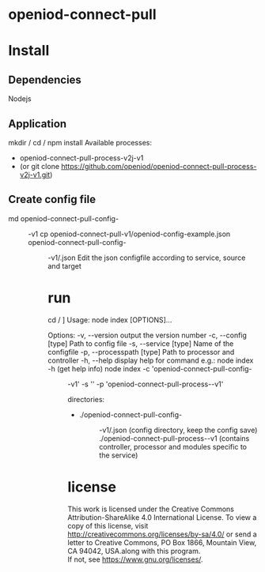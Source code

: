 # openiod-connect-pull

# Install

## Dependencies
Nodejs
## Application
mkdir <applicationname>/<processname>
cd <applicationname>/<processname>
npm install <processname>
Available processes:
* openiod-connect-pull-process-v2j-v1
* (or git clone https://github.com/openiod/openiod-connect-pull-process-v2j-v1.git)
## Create config file
md openiod-connect-pull-config-<dir>-v1
cp openiod-connect-pull-v1/openiod-config-example.json openiod-connect-pull-config-<dir>-v1/<servicename>.json
Edit the json configfile according to service, source and target  
# run
cd <applicationname>/<processname>
]
Usage: node index [OPTIONS]...

Options:
  -v, --version             output the version number
  -c, --config [type]       Path to config file
  -s, --service [type]      Name of the configfile
  -p, --processpath [type]  Path to processor and controller
  -h, --help                display help for command
e.g.:
node index -h  (get help info)
node index -c 'openiod-connect-pull-config-<dir>-v1' -s '<servicename>' -p 'openiod-connect-pull-process-<processname>-v1'

directories:
- ./openiod-connect-pull-config-<dir>-v1/<servicename>.json (config directory, keep the config save)
  ./openiod-connect-pull-process-<processname>-v1  (contains controller, processor and modules specific to the service)

# license
This work is licensed under the Creative Commons Attribution-ShareAlike 4.0 International License.
To view a copy of this license, visit http://creativecommons.org/licenses/by-sa/4.0/ or
send a letter to Creative Commons, PO Box 1866, Mountain View, CA 94042, USA.along with this program.  
If not, see <https://www.gnu.org/licenses/>.
